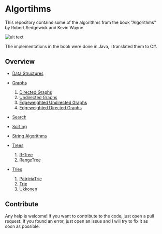 # Algortihms

This repository contains some of the algorithms from the book "Algorithms" by Robert Sedgewick and Kevin Wayne.

![alt text](https://algs4.cs.princeton.edu/cover.png)

The implementations in the book were done in Java, I translated them to C#.

## Overview

* [Data Structures](https://github.com/PizzaServices/Algorithms/tree/master/Algorithms/Algorithms/DataStructures)
* [Graphs](https://github.com/PizzaServices/Algorithms/tree/master/Algorithms/Algorithms/Graphs)

  1. [Directed Graphs](https://github.com/PizzaServices/Algorithms/tree/master/Algorithms/Algorithms/Graphs/Directed)
  2. [Undirected Graphs](https://github.com/PizzaServices/Algorithms/tree/master/Algorithms/Algorithms/Graphs/Undirected)
  3.  [Edgeweighted Undirected Graphs](https://github.com/PizzaServices/Algorithms/tree/master/Algorithms/Algorithms/Graphs/EdgeWeighted)
  4. [Edgeweighted Directed Graphs](https://github.com/PizzaServices/Algorithms/tree/master/Algorithms/Algorithms/Graphs/EdgeWeightedDirected)

* [Search](https://github.com/PizzaServices/Algorithms/tree/master/Algorithms/Algorithms/Searching)

* [Sorting](https://github.com/PizzaServices/Algorithms/tree/master/Algorithms/Algorithms/Sorting)

* [String Algorithms](https://github.com/PizzaServices/Algorithms/tree/master/Algorithms/Algorithms/String)

* [Trees](https://github.com/PizzaServices/Algorithms/tree/master/Algorithms/Algorithms/Trees)

  1. [R-Tree](https://github.com/PizzaServices/Algorithms/tree/master/Algorithms/Algorithms/Trees/RTree)
  2. [RangeTree](https://github.com/PizzaServices/Algorithms/tree/master/Algorithms/Algorithms/Trees/RangeTree)

* [Tries](https://github.com/PizzaServices/Algorithms/tree/master/Algorithms/Algorithms/Tries)

  1. [PatriciaTrie](https://github.com/PizzaServices/Algorithms/tree/master/Algorithms/Algorithms/Tries/PatriciaTrie)
  2. [Trie](https://github.com/PizzaServices/Algorithms/tree/master/Algorithms/Algorithms/Tries/Trie)
  3. [Ukkonen](https://github.com/PizzaServices/Algorithms/tree/master/Algorithms/Algorithms/Tries/Ukkonen)

## Contribute

 Any help is welcome! If you want to contribute to the code, just open a pull request. If you found an error, just open an issue and I will try to fix it as soon as possible.
